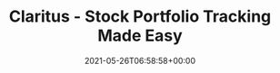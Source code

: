 ---
date: 2021-05-26T06:58:58+00:00
styleSource: scss/portfolio-lp.scss
sitemapExclude: true

url: /lp/stock-portfolio-tracking
type: lp
layout: stock-portfolio-tracking
content_class: landing-page home home-portfolio

title: Claritus - Stock Portfolio Tracking Made Easy
heroTitle: <span class="is-green">Stock Portfolio</span> Tracking Made Easy
Description: With Claritus it’s never been easier to track all your stock portfolios, assets and investments in one place.
thumbnail: /images/section-hero-portfolio.png
heroText: With Claritus it’s never been easier to track all your stock portfolios, assets and investments in one place.
heroImg: /images/section-hero-portfolio.png

section1Title: Track and Control
section1Text: With real time data from more than 17,000 global financial institutions, brokerages, and other financial organisations you can automatically keep track of your stock portfolios.
section1Img: /images/section-1-portfolio.png
section1ImgLazy: /images/section-1-portfolio-min.png

section2Title: Nurture and Grow
section2Text: Accurately analyse your stock portfolios performance over time, and enjoy our performance comparisons to help you grow your wealth.
section2Img: /images/section-2-portfolio.png
section2ImgLazy: /images/section-2-portfolio-min.png

section3Title: All in One
section3Text: Easily view your aggregated stock portfolio insights and performance, for all portfolios or for a single portfolio.
section3Img: /images/section-3-portfolio.png
section3ImgLazy: /images/section-3-portfolio-min.png

section4Title: Latest Blog Posts

section5Title: One place for all your assets
section5Text: At Claritus, we believe that you should have a clear, and understandable view of your assets and investments - without requiring a Master’s degree in Finance!
section5Img: /images/clear-concise-stocks.svg
section5ImgLazy: /images/clear-concise-stocks-min.png

section6Title: Tracked Assets
assetsValue: <b>$2.2</b> Billion
trackedAssets: <b>15,000</b> Assets

section7Title: What our customers say about us
testimonials:
    - title: fantastic! The app is really well designed, loads very fast and I really appreciate the subtle details that have been included. I'm very happy to have found it.
      author: Richard F.
    - title: I really like using Claritus to keep track of all my assets and liabilities.
      author: Andress T.
    - title: I'm really excited to switch to Claritus as my primary tool and replace my old spreadsheet.
      author: Mike M.

section8Title: Privacy and Security Guaranteed
section8Text: We know your privacy and security are of the utmost importance to you, which is why we are committed to the highest standards of data security and encryption. With Claritus, you know your data is <span class="is-underline">for your eyes only</span>.
section8Img: /images/section-5.jpg
section8ImgLazy: /images/section-5-min.jpg
---